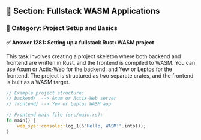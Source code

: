 ## 📘 Section: Fullstack WASM Applications
### 🔹 Category: Project Setup and Basics
#### ✅ Answer 1281: Setting up a fullstack Rust+WASM project

This task involves creating a project skeleton where both backend and frontend are written in Rust, and the frontend is compiled to WASM. You can use Axum or Actix-Web for the backend, and Yew or Leptos for the frontend. The project is structured as two separate crates, and the frontend is built as a WASM target.

```rust
// Example project structure:
// backend/  --> Axum or Actix-Web server
// frontend/ --> Yew or Leptos WASM app

// Frontend main file (src/main.rs):
fn main() {
    web_sys::console::log_1(&"Hello, WASM!".into());
}
```
